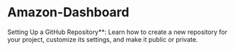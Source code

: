 # Amazon-Dashboard
Setting Up a GitHub Repository**: Learn how to create a new repository for your project, customize its settings, and make it public or private.
   
